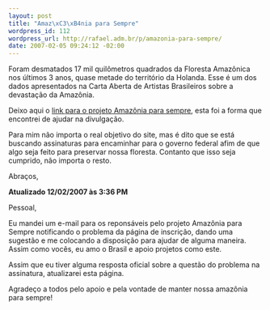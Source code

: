 ```yaml
--- 
layout: post
title: "Amaz\xC3\xB4nia para Sempre"
wordpress_id: 112
wordpress_url: http://rafael.adm.br/p/amazonia-para-sempre/
date: 2007-02-05 09:24:12 -02:00
---
```

Foram desmatados 17 mil quilômetros quadrados da Floresta Amazônica nos últimos 3 anos, quase metade do território da Holanda. Esse é um dos dados apresentados na Carta Aberta de Artistas Brasileiros sobre a devastação da Amazônia.

Deixo aqui o <a href="http://www.amazoniaparasempre.com.br">link para o projeto Amazônia para sempre</a>, esta foi a forma que encontrei de ajudar na divulgação.

Para mim não importa o real objetivo do site, mas é dito que se está buscando assinaturas para encaminhar para o governo federal afim de que algo seja feito para preservar nossa floresta. Contanto que isso seja cumprido, não importa o resto.

Abraços,

<strong>Atualizado 12/02/2007 às 3:36 PM</strong>

Pessoal,

Eu mandei um e-mail para os reponsáveis pelo projeto Amazônia para Sempre notificando o problema da página de inscrição, dando uma sugestão e me colocando a disposição para ajudar de alguma maneira. Assim como vocês, eu amo o Brasil e apoio projetos como este.

Assim que eu tiver alguma resposta oficial sobre a questão do problema na assinatura, atualizarei esta página.

Agradeço a todos pelo apoio e pela vontade de manter nossa amazônia para sempre!
